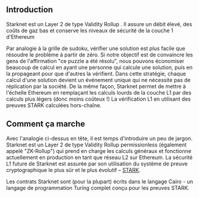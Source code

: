 ## I﻿ntroduction

Starknet est un Layer 2 de type Validity Rollup . Il assure un débit élevé, des coûts de gaz bas et conserve les niveaux de sécurité de la couche 1 d'Ethereum

Par analogie à la grille de sudoku, vérifier une solution est plus facile que résoudre le problème à partir de zéro. Si notre objectif est de convaincre les gens de l'affirmation "ce puzzle a été résolu", nous pouvons économiser beaucoup de calcul en ayant une personne qui calcule une solution, puis en la propageant pour que d'autres la vérifient. Dans cette stratégie, chaque calcul d'une solution devient un événement unique qui ne nécessite pas de réplication par la société. De la même façon, Starknet permet de mettre à l'échelle Ethereum en remplaçant les calculs lourds de la couche L1 par des calculs plus légers (donc moins coûteux !) La vérification L1 en utilisant des preuves STARK calculées hors-chaîne.

## Comment ça marche

Avec l'analogie ci-dessus en tête, il est temps d'introduire un peu de jargon. Starknet est un Layer 2 de type Validity Rollup permissionless (également appelé "ZK-Rollup") qui prend en charge les calculs généraux et fonctionne actuellement en production en tant que réseau L2 sur Ethereum. La sécurité L1 future de Starknet est assurée par son utilisation du système de preuve cryptographique le plus sûr et le plus évolutif – [STARK](https://starkware.co/stark/).

Les contrats Starknet sont (pour la plupart) écrits dans le langage Cairo - un langage de programmation Turing complet conçu pour les preuves STARK.